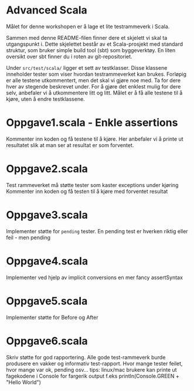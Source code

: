 Advanced Scala
==============

Målet for denne workshopen er å lage et lite testrammeverk i Scala.

Sammen med denne README-filen finner dere et skjelett vi skal ta utgangspunkt i. Dette skjelettet består av et Scala-prosjekt med standard struktur, som bruker simple build tool (sbt) som byggeverktøy. En liten oversikt over sbt finner du i roten av git-repositoriet.

Under `src/test/scala/` ligger et sett av testklasser. Disse klassene inneholder tester som viser hvordan testrammeverket kan brukes. Forløpig er alle testene utkommentert, men det skal vi gjøre noe med. Ta for dere hver av stegende beskrevet under. For å gjøre det enklest mulig for dere selv, anbefaler vi å utkommentere litt og litt. Målet er å få alle testene til å kjøre, uten å endre testklassene.

Oppgave1.scala - Enkle assertions
=====
Kommenter inn koden og få testene til å kjøre.
Her anbefaler vi å printe ut resultatet slik at man ser at resultat er som forventet.

Oppgave2.scala
=====
Test rammeverket må støtte tester som kaster exceptions under kjøring
Kommenter inn koden og få testen til å kjøre med forventet resultat

Oppgave3.scala
=====
Implementer støtte for `pending` tester.
En pending test er hverken riktig eller feil - men pending

Oppgave4.scala
=====
Implementer ved hjelp av implicit conversions en mer fancy assertSyntax

Oppgave5.scala
=====
Implementer støtte for Before og After

Oppgave6.scala
=====
Skriv støtte for god rapportering.
Alle gode test-rammeverk burde produsere en vakker og informativ test-rapport.
Hvor mange tester feilet, hvor mange var ok, pending osv...
tips: linux/mac brukere kan printe ut fagekodene i Console for fargerik output f.eks println(Console.GREEN + "Hello World")

